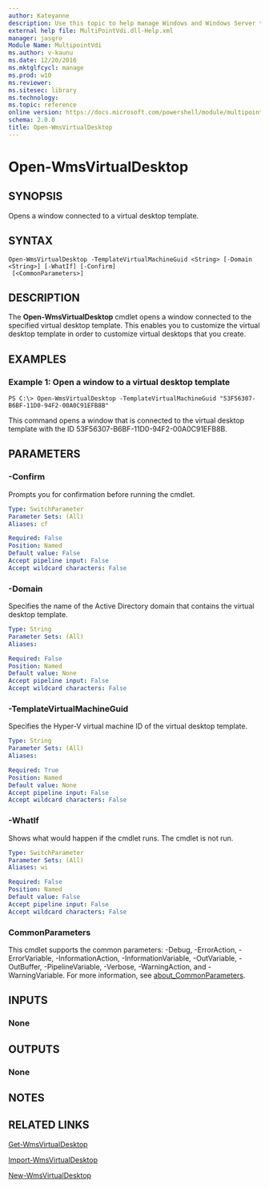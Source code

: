 ```yaml
---
author: Kateyanne
description: Use this topic to help manage Windows and Windows Server technologies with Windows PowerShell.
external help file: MultiPointVdi.dll-Help.xml
manager: jasgro
Module Name: MultipointVdi
ms.author: v-kaunu
ms.date: 12/20/2016
ms.mktglfcycl: manage
ms.prod: w10
ms.reviewer: 
ms.sitesec: library
ms.technology: 
ms.topic: reference
online version: https://docs.microsoft.com/powershell/module/multipointvdi/open-wmsvirtualdesktop?view=windowsserver2022-ps&wt.mc_id=ps-gethelp
schema: 2.0.0
title: Open-WmsVirtualDesktop
---
```


# Open-WmsVirtualDesktop

## SYNOPSIS
Opens a window connected to a virtual desktop template.

## SYNTAX

```
Open-WmsVirtualDesktop -TemplateVirtualMachineGuid <String> [-Domain <String>] [-WhatIf] [-Confirm]
 [<CommonParameters>]
```

## DESCRIPTION
The **Open-WmsVirtualDesktop** cmdlet opens a window connected to the specified virtual desktop template.
This enables you to customize the virtual desktop template in order to customize virtual desktops that you create.

## EXAMPLES

### Example 1: Open a window to a virtual desktop template
```
PS C:\> Open-WmsVirtualDesktop -TemplateVirtualMachineGuid "53F56307-B6BF-11D0-94F2-00A0C91EFB8B"
```

This command opens a window that is connected to the virtual desktop template with the ID 53F56307-B6BF-11D0-94F2-00A0C91EFB8B.

## PARAMETERS

### -Confirm
Prompts you for confirmation before running the cmdlet.

```yaml
Type: SwitchParameter
Parameter Sets: (All)
Aliases: cf

Required: False
Position: Named
Default value: False
Accept pipeline input: False
Accept wildcard characters: False
```

### -Domain
Specifies the name of the Active Directory domain that contains the virtual desktop template.

```yaml
Type: String
Parameter Sets: (All)
Aliases: 

Required: False
Position: Named
Default value: None
Accept pipeline input: False
Accept wildcard characters: False
```

### -TemplateVirtualMachineGuid
Specifies the Hyper-V virtual machine ID of the virtual desktop template.

```yaml
Type: String
Parameter Sets: (All)
Aliases: 

Required: True
Position: Named
Default value: None
Accept pipeline input: False
Accept wildcard characters: False
```

### -WhatIf
Shows what would happen if the cmdlet runs.
The cmdlet is not run.

```yaml
Type: SwitchParameter
Parameter Sets: (All)
Aliases: wi

Required: False
Position: Named
Default value: False
Accept pipeline input: False
Accept wildcard characters: False
```

### CommonParameters
This cmdlet supports the common parameters: -Debug, -ErrorAction, -ErrorVariable, -InformationAction, -InformationVariable, -OutVariable, -OutBuffer, -PipelineVariable, -Verbose, -WarningAction, and -WarningVariable. For more information, see [about_CommonParameters](https://go.microsoft.com/fwlink/?LinkID=113216).

## INPUTS

### None

## OUTPUTS

### None

## NOTES

## RELATED LINKS

[Get-WmsVirtualDesktop](./Get-WmsVirtualDesktop.md)

[Import-WmsVirtualDesktop](./Import-WmsVirtualDesktop.md)

[New-WmsVirtualDesktop](./New-WmsVirtualDesktop.md)

